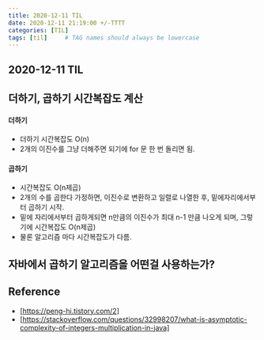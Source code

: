 ```yaml
---
title: 2020-12-11 TIL
date: 2020-12-11 21:19:00 +/-TTTT
categories: [TIL]
tags: [til]     # TAG names should always be lowercase
---
```

 
## 2020-12-11 TIL 


## 더하기, 곱하기 시간복잡도 계산

#### 더하기
- 더하기 시간복잡도 O(n)
- 2개의 이진수를 그냥 더해주면 되기에 for 문 한 번 돌리면 됨.

#### 곱하기
- 시간복잡도 O(n제곱)
- 2개의 수를 곱한다 가정하면, 이진수로 변환하고 일렬로 나열한 후, 밑에자리에서부터 곱하기 시작.
- 밑에 자리에서부터 곱하게되면 n만큼의 이진수가 최대 n-1 만큼 나오게 되며, 그렇기에 시간복잡도 O(n제곱)
- 물론 알고리즘 마다 시간복잡도가 다름.

## 자바에서 곱하기 알고리즘을 어떤걸 사용하는가?


## Reference

- [https://peng-hi.tistory.com/2]
- [https://stackoverflow.com/questions/32998207/what-is-asymptotic-complexity-of-integers-multiplication-in-java]